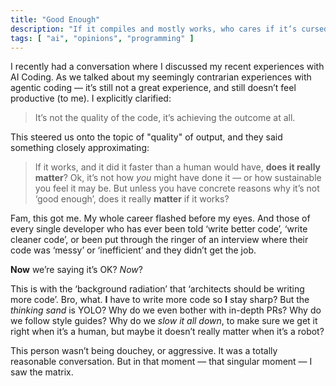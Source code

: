 ```yaml
---
title: "Good Enough"
description: "If it compiles and mostly works, who cares if it’s cursed — welcome to the future!"
tags: [ "ai", "opinions", "programming" ]
---
```


I recently had a conversation where I discussed my recent experiences with AI Coding. As we talked about my seemingly contrarian experiences with agentic coding — it’s still not a great experience, and still doesn’t feel productive (to me). I explicitly clarified:
> It’s not the quality of the code, it’s achieving the outcome at all.

This steered us onto the topic of "quality" of output, and they said something closely approximating:
> If it works, and it did it faster than a human would have, **does it really matter**? Ok, it’s not how *you* might have done it — or how sustainable you feel it may be. But unless you have concrete reasons why it’s not ‘good enough’, does it really **matter** if it works?

Fam, this got me. My whole career flashed before my eyes. And those of every single developer who has ever been told ‘write better code’, ‘write cleaner code’, or been put through the ringer of an interview where their code was ‘messy’ or ‘inefficient’ and they didn’t get the job.

**Now** we’re saying it’s OK? *Now*?

This is with the ‘background radiation’ that ‘architects should be writing more code’. Bro, what. **I** have to write more code so **I** stay sharp? But the *thinking sand* is YOLO? Why do we even bother with in-depth PRs? Why do we follow style guides? Why do we *slow it all down*, to make sure we get it right when it’s a human, but maybe it doesn’t really matter when it’s a robot?

This person wasn’t being douchey, or aggressive. It was a totally reasonable conversation. But in that moment — that singular moment — I saw the matrix.